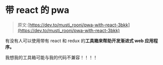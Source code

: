 # 带 react 的 pwa

> 原文:[https://dev.to/musti_rooni/pwa-with-react-3bkk](https://dev.to/musti_rooni/pwa-with-react-3bkk)

有没有人可以使用带有 react 和 redux 的**工具箱来帮助开发渐进式 web 应用程序。**

我想我的工具箱可能与我的代码不兼容！！！！